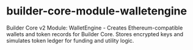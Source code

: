 # builder-core-module-walletengine
Builder Core v2 Module: WalletEngine - Creates Ethereum-compatible wallets and token records for Builder Core. Stores encrypted keys and simulates token ledger for funding and utility logic.
